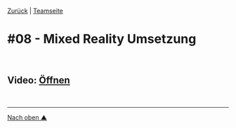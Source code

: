 [Zurück](https://github.com/milena-sagert/IFD-WiSe20-21) | [Teamseite](https://webuser.hs-furtwangen.de/~rag/lehre/WiSe20-21/IFD/Kursinhalt/Team/)
# #08 - Mixed Reality Umsetzung

&nbsp;


## Video: [Öffnen](https://youtu.be/d1KyXhO6h9Q) 


&nbsp;

---
[Nach oben &#x25B2;](#top)